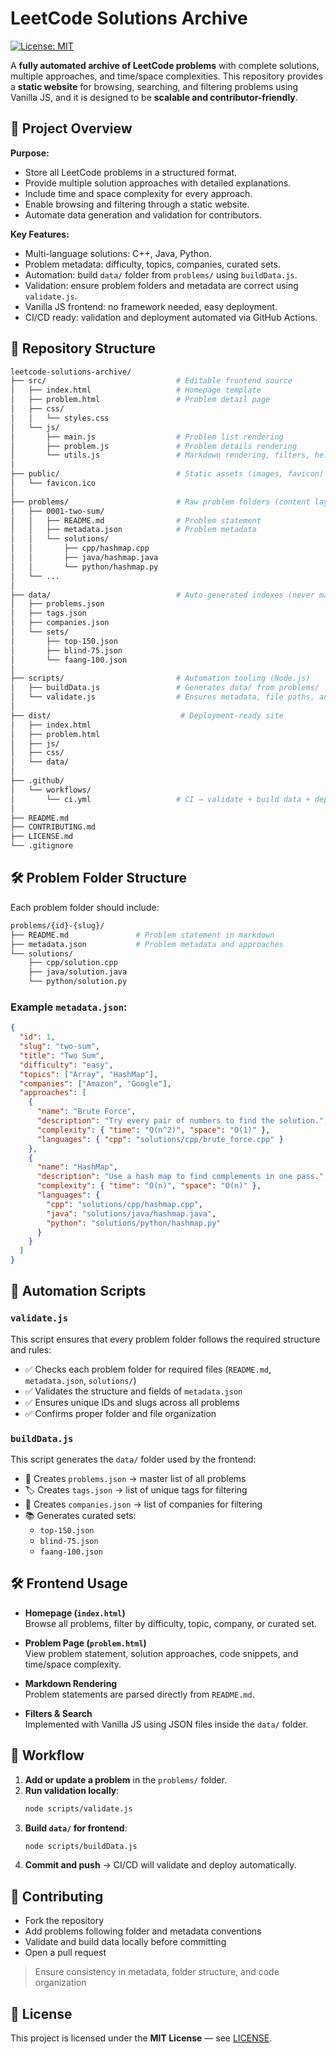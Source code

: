 # LeetCode Solutions Archive

[![License: MIT](https://img.shields.io/badge/License-MIT-yellow.svg)](/LICENSE)

A **fully automated archive of LeetCode problems** with complete solutions, multiple approaches, and time/space complexities. This repository provides a **static website** for browsing, searching, and filtering problems using Vanilla JS, and it is designed to be **scalable and contributor-friendly**.

## 🌟 Project Overview

**Purpose:**  
- Store all LeetCode problems in a structured format.  
- Provide multiple solution approaches with detailed explanations.  
- Include time and space complexity for every approach.  
- Enable browsing and filtering through a static website.  
- Automate data generation and validation for contributors.  

**Key Features:**  
- Multi-language solutions: C++, Java, Python.  
- Problem metadata: difficulty, topics, companies, curated sets.  
- Automation: build `data/` folder from `problems/` using `buildData.js`.  
- Validation: ensure problem folders and metadata are correct using `validate.js`.  
- Vanilla JS frontend: no framework needed, easy deployment.  
- CI/CD ready: validation and deployment automated via GitHub Actions.  

## 📂 Repository Structure

```bash
leetcode-solutions-archive/
├── src/                             # Editable frontend source
│   ├── index.html                   # Homepage template
│   ├── problem.html                 # Problem detail page
│   ├── css/
│   │   └── styles.css
│   └── js/
│       ├── main.js                  # Problem list rendering
│       ├── problem.js               # Problem details rendering
│       └── utils.js                 # Markdown rendering, filters, helpers
│
├── public/                          # Static assets (images, favicon)
│   └── favicon.ico
│
├── problems/                        # Raw problem folders (content layer)
│   ├── 0001-two-sum/
│   │   ├── README.md                # Problem statement
│   │   ├── metadata.json            # Problem metadata
│   │   └── solutions/
│   │       ├── cpp/hashmap.cpp
│   │       ├── java/hashmap.java
│   │       └── python/hashmap.py
│   └── ...
│
├── data/                            # Auto-generated indexes (never manually edited)
│   ├── problems.json
│   ├── tags.json
│   ├── companies.json
│   └── sets/
│       ├── top-150.json
│       ├── blind-75.json
│       └── faang-100.json
│
├── scripts/                         # Automation tooling (Node.js)
│   ├── buildData.js                 # Generates data/ from problems/
│   └── validate.js                  # Ensures metadata, file paths, and structure are correct
│
├── dist/                             # Deployment-ready site
│   ├── index.html
│   ├── problem.html
│   ├── js/
│   ├── css/
│   └── data/
│
├── .github/
│   └── workflows/
│       └── ci.yml                   # CI → validate + build data + deploy
│
├── README.md
├── CONTRIBUTING.md
├── LICENSE.md
└── .gitignore
```

## 🛠 Problem Folder Structure

Each problem folder should include:
```bash
problems/{id}-{slug}/
├── README.md               # Problem statement in markdown
├── metadata.json           # Problem metadata and approaches
└── solutions/
    ├── cpp/solution.cpp
    ├── java/solution.java
    └── python/solution.py
```

### Example `metadata.json`:
```json
{
  "id": 1,
  "slug": "two-sum",
  "title": "Two Sum",
  "difficulty": "easy",
  "topics": ["Array", "HashMap"],
  "companies": ["Amazon", "Google"],
  "approaches": [
    {
      "name": "Brute Force",
      "description": "Try every pair of numbers to find the solution.",
      "complexity": { "time": "O(n^2)", "space": "O(1)" },
      "languages": { "cpp": "solutions/cpp/brute_force.cpp" }
    },
    {
      "name": "HashMap",
      "description": "Use a hash map to find complements in one pass.",
      "complexity": { "time": "O(n)", "space": "O(n)" },
      "languages": {
        "cpp": "solutions/cpp/hashmap.cpp",
        "java": "solutions/java/hashmap.java",
        "python": "solutions/python/hashmap.py"
      }
    }
  ]
}
```

## 🔹 Automation Scripts

### `validate.js`
This script ensures that every problem folder follows the required structure and rules:
- ✅ Checks each problem folder for required files (`README.md`, `metadata.json`, `solutions/`)  
- ✅ Validates the structure and fields of `metadata.json`  
- ✅ Ensures unique IDs and slugs across all problems  
- ✅ Confirms proper folder and file organization  

### `buildData.js`
This script generates the `data/` folder used by the frontend:
- 📄 Creates `problems.json` → master list of all problems  
- 🏷️ Creates `tags.json` → list of unique tags for filtering  
- 🏢 Creates `companies.json` → list of companies for filtering  
- 📚 Generates curated sets:
  - `top-150.json`  
  - `blind-75.json`  
  - `faang-100.json`  

## 🛠 Frontend Usage

- **Homepage (`index.html`)**  
  Browse all problems, filter by difficulty, topic, company, or curated set.  

- **Problem Page (`problem.html`)**  
  View problem statement, solution approaches, code snippets, and time/space complexity.  

- **Markdown Rendering**  
  Problem statements are parsed directly from `README.md`.  

- **Filters & Search**  
  Implemented with Vanilla JS using JSON files inside the `data/` folder.  

## 🚀 Workflow

1. **Add or update a problem** in the `problems/` folder.  
2. **Run validation locally**:  
   ```bash
   node scripts/validate.js
   ```
3. **Build `data/` for frontend**:
   ```bash
   node scripts/buildData.js
   ```   
4. **Commit and push** → CI/CD will validate and deploy automatically.

## 🤝 Contributing

- Fork the repository  
- Add problems following folder and metadata conventions  
- Validate and build data locally before committing  
- Open a pull request  
> Ensure consistency in metadata, folder structure, and code organization  

## 📄 License

This project is licensed under the **MIT License** — see [LICENSE](/LICENSE). 
